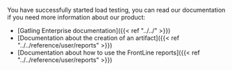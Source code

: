You have successfully started load testing, you can read our documentation if you need more information about our product:

- [Gatling Enterprise documentation]({{< ref "../../" >}})
- [Documentation about the creation of an artifact]({{< ref "../../reference/user/reports" >}})
- [Documentation about how to use the FrontLine reports]({{< ref "../../reference/user/reports" >}})
